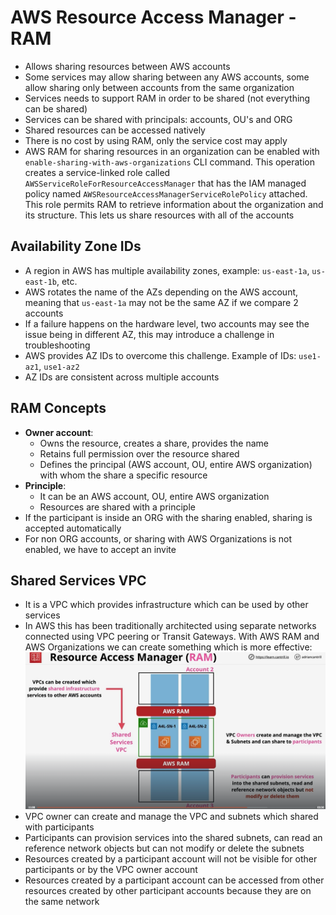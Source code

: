 # AWS Resource Access Manager - RAM

- Allows sharing resources between AWS accounts
- Some services may allow sharing between any AWS accounts, some allow sharing only between accounts from the same organization
- Services needs to support RAM in order to be shared (not everything can be shared)
- Services can be shared with principals: accounts, OU's and ORG
- Shared resources can be accessed natively
- There is no cost by using RAM, only the service cost may apply
- AWS RAM for sharing resources in an organization can be enabled with `enable-sharing-with-aws-organizations` CLI command. This operation creates a service-linked role called `AWSServiceRoleForResourceAccessManager` that has the IAM managed policy named `AWSResourceAccessManagerServiceRolePolicy` attached. This role permits RAM to retrieve information about the organization and its structure. This lets us share resources with all of the accounts

## Availability Zone IDs

- A region in AWS has multiple availability zones, example: `us-east-1a`, `us-east-1b`, etc.
- AWS rotates the name of the AZs depending on the AWS account, meaning that `us-east-1a` may not be the same AZ if we compare 2 accounts
- If a failure happens on the hardware level, two accounts may see the issue being in different AZ, this may introduce a challenge in troubleshooting
- AWS provides AZ IDs to overcome this challenge. Example of IDs: `use1-az1`, `use1-az2`
- AZ IDs are consistent across multiple accounts

## RAM Concepts

- **Owner account**: 
    - Owns the resource, creates a share, provides the name
    - Retains full permission over the resource shared
    - Defines the principal (AWS account, OU, entire AWS organization) with whom the share a specific resource
- **Principle**:
    - It can be an AWS account, OU, entire AWS organization
    - Resources are shared with a principle
- If the participant is inside an ORG with the sharing enabled, sharing is accepted automatically
- For non ORG accounts, or sharing with AWS Organizations is not enabled, we have to accept an invite

## Shared Services VPC

- It is a VPC which provides infrastructure which can be used by other services
- In AWS this has been traditionally architected using separate networks connected using VPC peering or Transit Gateways. With AWS RAM and AWS Organizations we can create something which is more effective:
    ![Shared Services VPC](images/RAM.png)
- VPC owner can create and manage the VPC and subnets which shared with participants
- Participants can provision services into the shared subnets, can read an reference network objects but can not modify or delete the subnets
- Resources created by a participant account will not be visible for other participants or by the VPC owner account
- Resources created by a participant account can be accessed from other resources created by other participant accounts because they are on the same network